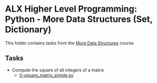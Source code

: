 # ALX Higher Level Programming: Python - More Data Structures (Set, Dictionary)

This folder contains tasks from the [More Data Structures](https://github.com/alx-higher/0x04-python-more_data_structures) course.

## Tasks

- Compute the square of all integers of a matrix
  - [0-square_matrix_simple.py](
        https://github.com/alx-higher/0x04-python-more_data_structures/blob/master/0-square_matrix_simple.py
    )
